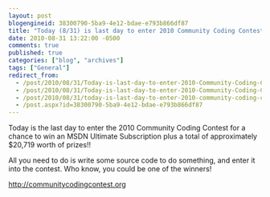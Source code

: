 ```yaml
---
layout: post
blogengineid: 38300790-5ba9-4e12-bdae-e793b866df87
title: "Today (8/31) is last day to enter 2010 Community Coding Contest for chance to win an MSDN Ultimate Subscription!"
date: 2010-08-31 13:22:00 -0500
comments: true
published: true
categories: ["blog", "archives"]
tags: ["General"]
redirect_from: 
  - /post/2010/08/31/Today-is-last-day-to-enter-2010-Community-Coding-Contest-for-Chance-to-win-MSDN-Ultimate-Subscription.aspx
  - /post/2010/08/31/Today-is-last-day-to-enter-2010-Community-Coding-Contest-for-Chance-to-win-MSDN-Ultimate-Subscription
  - /post/2010/08/31/today-is-last-day-to-enter-2010-community-coding-contest-for-chance-to-win-msdn-ultimate-subscription
  - /post.aspx?id=38300790-5ba9-4e12-bdae-e793b866df87
---
```

<!-- more -->

Today is the last day to enter the 2010 Community Coding Contest for a chance to win an MSDN Ultimate Subscription plus a total of approximately $20,719 worth of prizes!!

All you need to do is write some source code to do something, and enter it into the contest. Who know, you could be one of the winners!

<a href="http://communitycodingcontest.org">http://communitycodingcontest.org</a>
